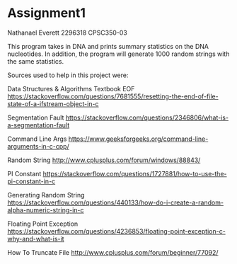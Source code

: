 # Assignment1

Nathanael Everett
2296318
CPSC350-03


This program takes in DNA and prints summary statistics on the DNA nucleotides. In addition, the program will generate 1000 random strings with the same statistics.

Sources used to help in this project were:

Data Structures & Algorithms Textbook
EOF
https://stackoverflow.com/questions/7681555/resetting-the-end-of-file-state-of-a-ifstream-object-in-c

Segmentation Fault
https://stackoverflow.com/questions/2346806/what-is-a-segmentation-fault

Command Line Args
https://www.geeksforgeeks.org/command-line-arguments-in-c-cpp/

Random String
http://www.cplusplus.com/forum/windows/88843/

PI Constant
https://stackoverflow.com/questions/1727881/how-to-use-the-pi-constant-in-c

Generating Random String
https://stackoverflow.com/questions/440133/how-do-i-create-a-random-alpha-numeric-string-in-c

Floating Point Exception
https://stackoverflow.com/questions/4236853/floating-point-exception-c-why-and-what-is-it

How To Truncate File
http://www.cplusplus.com/forum/beginner/77092/
